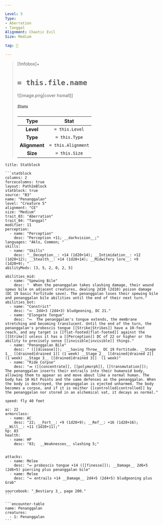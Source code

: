 ```yaml
---

Level: 5
Type:
- Aberration
- Tanggal
Alignment: Chaotic Evil
Size: Medium

tag: 👹

---
```


> [!infobox]+
> #  `= this.file.name`
> ![[image.png|cover hsmall]]
> ##### Stats
> Type | Stat |
> :---:|:---:|
> **Level** | `= this.Level` |
> **Type** | `= this.Type` |
> **Alignment** | `= this.Alignment` |
> **Size** | `= this.Size` |



````ad-info
title: Statblock

```statblock
columns: 2
forcecolumns: true
layout: Path2eBlock
statblock: true
source: "B3"
name: "Penanggalan"
level: "Creature 5"
alignment: "CE"
size: "Medium"
trait_03: "Aberration"
trait_04: "Tanggal"
modifier: 11
perception:
  - name: "Perception"
    desc: "Perception +11; __darkvision__;"
languages: "Aklo, Common; "
skills:
  - name: "Skills"
    desc: "__Deception__: +14 (1d20+14); __Intimidation__: +12 (1d20+12); __Stealth__: +14 (1d20+14); __Midwifery lore__: +9 (1d20+9); "
abilityMods: [3, 5, 2, 0, 2, 5]

abilities_mid:
  - name: "Spewing Bile"
    desc: "  When the penanggalan takes slashing damage, their wound spews bile on adjacent creatures, dealing 2d10 (2d10) poison damage (DC 19 basic Fortitude save). The penanggalan loses their spewing bile and penanggalan bile abilities until the end of their next turn."
abilities_bot:
  - name: "Constrict"
    desc: "⬻  2d4+3 (2d4+3) bludgeoning, DC 21."
  - name: "Elongate Tongue"
    desc: "⬻  The penanggalan's tongue extends, the membrane stretching and becoming translucent. Until the end of the turn, the penanggalan's proboscis tongue [[Strike|Strikes]] have a 10-foot reach, and any target is [[flat-footed|flat-footed]] against the [[Strike]] unless it has a [[Perception]] DC of 22 or higher or the ability to precisely sense [[invisible|invisible]] things."
  - name: "Penanggalan Bile"
    desc: " ([[disease]]);  __Saving Throw__ DC 19 Fortitude. __Stage 1__ [[drained|drained 1]] (1 week) __Stage 2__ [[drained|drained 2]] (1 week) __Stage 3__ [[drained|drained 3]]  (1 week)"
  - name: "Ride Corpse"
    desc: "⬽ ([[concentrate]], [[polymorph]], [[transmutation]]);  The penanggalan inserts their entrails into their humanoid body, allowing them to appear as and move about like a normal human. The body has 10 Hit Points and the same defenses as the penanggalan. When the body is destroyed, the penanggalan is ejected unharmed. The body becomes a corpse, and if it is neither [[controlled|controlled]] by the penanggalan nor stored in an alchemical vat, it decays as normal."

speed: fly 40 feet

ac: 22
armorclass:
  - name: AC
    desc: "22; __Fort__: +9 (1d20+9); __Ref__: +16 (1d20+16); __Will__: +11 (1d20+11);"
hp: 83
health:
  - name: HP
    desc: "83;  __Weaknesses__ slashing 5;"


attacks:
  - name: Melee
    desc: "⬻ proboscis tongue +14 ([[finesse]]); __Damage__ 2d6+5 (2d6+5) piercing plus penanggalan bile"
  - name: Melee
    desc: "⬻ entrails +14 __Damage__ 2d4+5 (2d4+5) bludgeoning plus Grab"

sourcebook: "_Bestiary 3_, page 200."
```

```encounter-table
name: Penanggalan
creatures:
  - 1: Penanggalan
```

````


